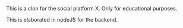 This is a clon for the social platform X.
Only for educational purposes.

This is elaborated in nodeJS for the backend.
